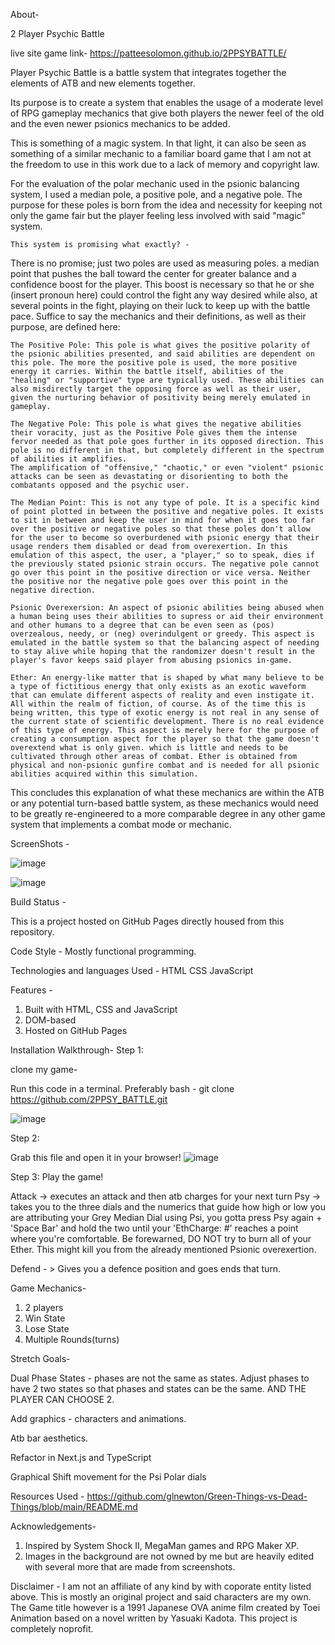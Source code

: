 About-

2 Player Psychic Battle

live site game link- https://patteesolomon.github.io/2PPSYBATTLE/

Player Psychic Battle is a battle system that
integrates together the elements of ATB and new elements
together.

Its purpose is to create a system that enables the usage of
a moderate level of RPG gameplay mechanics that give both players
the newer feel of the old and the even newer psionics mechanics to be added.

This is something of a magic system. In that light, it can
also be seen as something of a similar mechanic to a familiar board game that I am not at the freedom to use in this work due to a lack of memory and copyright law.

For the evaluation of the polar mechanic used in the psionic
balancing system, I used a median pole, a positive pole, and a negative pole. The purpose for these poles is born from the idea
and necessity for keeping not only the game fair but the player
feeling less involved with said "magic" system.

    This system is promising what exactly? -

There is no promise; just two poles are used as measuring poles.
a median point that pushes the ball toward the center for greater balance and a confidence boost for the player. This boost is necessary so that he or she (insert pronoun here) could control the fight any way desired while also, at several points in the fight, playing on their luck to keep up with the battle pace. Suffice to say the mechanics and their definitions, as well as their purpose, are defined here:

    The Positive Pole: This pole is what gives the positive polarity of the psionic abilities presented, and said abilities are dependent on this pole. The more the positive pole is used, the more positive energy it carries. Within the battle itself, abilities of the "healing" or "supportive" type are typically used. These abilities can also misdirectly target the opposing force as well as their user, given the nurturing behavior of positivity being merely emulated in gameplay.

    The Negative Pole: This pole is what gives the negative abilities their voracity, just as the Positive Pole gives them the intense fervor needed as that pole goes further in its opposed direction. This pole is no different in that, but completely different in the spectrum of abilities it amplifies.
    The amplification of "offensive," "chaotic," or even "violent" psionic attacks can be seen as devastating or disorienting to both the combatants opposed and the psychic user.

    The Median Point: This is not any type of pole. It is a specific kind of point plotted in between the positive and negative poles. It exists to sit in between and keep the user in mind for when it goes too far over the positive or negative poles so that these poles don't allow for the user to become so overburdened with psionic energy that their usage renders them disabled or dead from overexertion. In this emulation of this aspect, the user, a "player," so to speak, dies if the previously stated psionic strain occurs. The negative pole cannot go over this point in the positive direction or vice versa. Neither the positive nor the negative pole goes over this point in the negative direction.

    Psionic Overexersion: An aspect of psionic abilities being abused when a human being uses their abilities to supress or aid their environment and other humans to a degree that can be even seen as (pos) overzealous, needy, or (neg) overindulgent or greedy. This aspect is emulated in the battle system so that the balancing aspect of needing to stay alive while hoping that the randomizer doesn't result in the player's favor keeps said player from abusing psionics in-game.

    Ether: An energy-like matter that is shaped by what many believe to be a type of fictitious energy that only exists as an exotic waveform that can emulate different aspects of reality and even instigate it. All within the realm of fiction, of course. As of the time this is being written, this type of exotic energy is not real in any sense of the current state of scientific development. There is no real evidence of this type of energy. This aspect is merely here for the purpose of creating a consumption aspect for the player so that the game doesn't overextend what is only given. which is little and needs to be cultivated through other areas of combat. Ether is obtained from physical and non-psionic gunfire combat and is needed for all psionic abilities acquired within this simulation.

This concludes this explanation of what these mechanics are within the ATB or any potential turn-based battle system, as these mechanics would need to be greatly re-engineered to a more comparable degree in any other game system that implements a combat mode or mechanic.

ScreenShots -

![image](https://user-images.githubusercontent.com/113143898/202555075-a04fa0ff-77fb-437b-9880-b644889c423a.png)

![image](https://user-images.githubusercontent.com/113143898/202555580-15debc1c-ea1f-4d2e-bc73-2a6b7b6c189d.png)

Build Status - 

This is a project hosted on GitHub Pages directly housed from this repository.

Code Style -
Mostly functional programming.

Technologies and languages Used - 
HTML
CSS 
JavaScript

Features -
1. Built with HTML, CSS and JavaScript
2. DOM-based
3. Hosted on GitHub Pages

Installation Walkthrough-
Step 1: 

clone my game-

Run this code in a terminal. Preferably bash - git clone https://github.com/2PPSY_BATTLE.git

![image](https://user-images.githubusercontent.com/113143898/202559005-fef10de9-bb8e-41d1-98bf-613ddf4980eb.png)

Step 2: 

Grab this file and open it in your browser!
![image](https://user-images.githubusercontent.com/113143898/202559534-d5c8df17-916c-464f-9d70-4c07d075f3c9.png)

Step 3:
Play the game!

Attack -> executes an attack and then atb charges for your next turn
Psy -> takes you to the three dials and the numerics that guide how high or low you are attributing your Grey 
Median Dial using Psi, you gotta press Psy again + 'Space Bar' and hold the two until your 'EthCharge: #'
reaches a point where you're comfortable. Be forewarned, DO NOT try to burn all of your Ether. 
This might kill you from the already mentioned Psionic overexertion.

Defend - > Gives you a defence position and goes ends that turn.

Game Mechanics-

1. 2 players 
2. Win State
3. Lose State
4. Multiple Rounds(turns)

Stretch Goals-

Dual Phase States - phases are not the same as states. 
Adjust phases to have 2 two states so that phases and states can be the same. AND THE PLAYER CAN CHOOSE 2.

Add graphics - characters and animations.

Atb bar aesthetics.

Refactor in Next.js and TypeScript

Graphical Shift movement for the Psi Polar dials

Resources Used - 
https://github.com/glnewton/Green-Things-vs-Dead-Things/blob/main/README.md

Acknowledgements-
1. Inspired by System Shock II, MegaMan games and RPG Maker XP.
2. Images in the background are not owned by me but are heavily
edited with several more that are made from screenshots. 

Disclaimer -
I am not an affiliate of any kind by with coporate entity listed above.
This is mostly an original project and said characters are my own.
The Game title however is a 1991 Japanese OVA anime film created by
Toei Animation based on a novel written by Yasuaki Kadota.
This project is completely noprofit.
